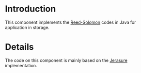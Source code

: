 # Introduction #

This component implements the [Reed-Solomon](http://en.wikipedia.org/wiki/Reed–Solomon_error_correction) codes in Java for application in storage.

# Details #

The code on this component is mainly based on the [Jerasure](http://web.eecs.utk.edu/~plank/plank/papers/CS-08-627.html) implementation.